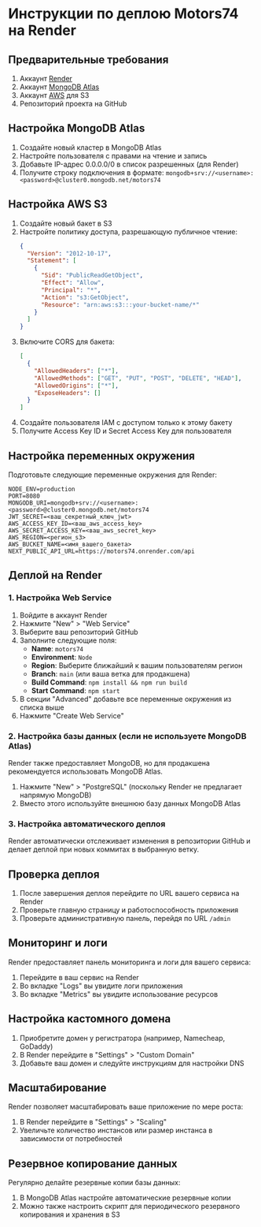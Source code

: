 # Инструкции по деплою Motors74 на Render

## Предварительные требования

1. Аккаунт [Render](https://render.com)
2. Аккаунт [MongoDB Atlas](https://www.mongodb.com/cloud/atlas)
3. Аккаунт [AWS](https://aws.amazon.com) для S3
4. Репозиторий проекта на GitHub

## Настройка MongoDB Atlas

1. Создайте новый кластер в MongoDB Atlas
2. Настройте пользователя с правами на чтение и запись
3. Добавьте IP-адрес 0.0.0.0/0 в список разрешенных (для Render)
4. Получите строку подключения в формате: `mongodb+srv://<username>:<password>@cluster0.mongodb.net/motors74`

## Настройка AWS S3

1. Создайте новый бакет в S3
2. Настройте политику доступа, разрешающую публичное чтение:
   ```json
   {
     "Version": "2012-10-17",
     "Statement": [
       {
         "Sid": "PublicReadGetObject",
         "Effect": "Allow",
         "Principal": "*",
         "Action": "s3:GetObject",
         "Resource": "arn:aws:s3:::your-bucket-name/*"
       }
     ]
   }
   ```
3. Включите CORS для бакета:
   ```json
   [
     {
       "AllowedHeaders": ["*"],
       "AllowedMethods": ["GET", "PUT", "POST", "DELETE", "HEAD"],
       "AllowedOrigins": ["*"],
       "ExposeHeaders": []
     }
   ]
   ```
4. Создайте пользователя IAM с доступом только к этому бакету
5. Получите Access Key ID и Secret Access Key для пользователя

## Настройка переменных окружения

Подготовьте следующие переменные окружения для Render:

```
NODE_ENV=production
PORT=8080
MONGODB_URI=mongodb+srv://<username>:<password>@cluster0.mongodb.net/motors74
JWT_SECRET=<ваш_секретный_ключ_jwt>
AWS_ACCESS_KEY_ID=<ваш_aws_access_key>
AWS_SECRET_ACCESS_KEY=<ваш_aws_secret_key>
AWS_REGION=<регион_s3>
AWS_BUCKET_NAME=<имя_вашего_бакета>
NEXT_PUBLIC_API_URL=https://motors74.onrender.com/api
```

## Деплой на Render

### 1. Настройка Web Service

1. Войдите в аккаунт Render
2. Нажмите "New" > "Web Service"
3. Выберите ваш репозиторий GitHub
4. Заполните следующие поля:
   - **Name**: `motors74`
   - **Environment**: `Node`
   - **Region**: Выберите ближайший к вашим пользователям регион
   - **Branch**: `main` (или ваша ветка для продакшена)
   - **Build Command**: `npm install && npm run build`
   - **Start Command**: `npm start`
5. В секции "Advanced" добавьте все переменные окружения из списка выше
6. Нажмите "Create Web Service"

### 2. Настройка базы данных (если не используете MongoDB Atlas)

Render также предоставляет MongoDB, но для продакшена рекомендуется использовать MongoDB Atlas.

1. Нажмите "New" > "PostgreSQL" (поскольку Render не предлагает напрямую MongoDB)
2. Вместо этого используйте внешнюю базу данных MongoDB Atlas

### 3. Настройка автоматического деплоя

Render автоматически отслеживает изменения в репозитории GitHub и делает деплой при новых коммитах в выбранную ветку.

## Проверка деплоя

1. После завершения деплоя перейдите по URL вашего сервиса на Render
2. Проверьте главную страницу и работоспособность приложения
3. Проверьте административную панель, перейдя по URL `/admin`

## Мониторинг и логи

Render предоставляет панель мониторинга и логи для вашего сервиса:

1. Перейдите в ваш сервис на Render
2. Во вкладке "Logs" вы увидите логи приложения
3. Во вкладке "Metrics" вы увидите использование ресурсов

## Настройка кастомного домена

1. Приобретите домен у регистратора (например, Namecheap, GoDaddy)
2. В Render перейдите в "Settings" > "Custom Domain"
3. Добавьте ваш домен и следуйте инструкциям для настройки DNS

## Масштабирование

Render позволяет масштабировать ваше приложение по мере роста:

1. В Render перейдите в "Settings" > "Scaling"
2. Увеличьте количество инстансов или размер инстанса в зависимости от потребностей

## Резервное копирование данных

Регулярно делайте резервные копии базы данных:

1. В MongoDB Atlas настройте автоматические резервные копии
2. Можно также настроить скрипт для периодического резервного копирования и хранения в S3 